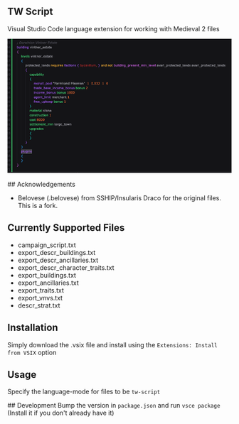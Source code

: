 ## TW Script
Visual Studio Code language extension for working with Medieval 2 files

![alt text](./images/image.png)

## Acknowledgements
* Belovese (.belovese) from SSHIP/Insularis Draco for the original files. This is a fork.

## Currently Supported Files
- campaign_script.txt
- export_descr_buildings.txt
- export_descr_ancillaries.txt
- export_descr_character_traits.txt
- export_buildings.txt
- export_ancillaries.txt
- export_traits.txt
- export_vnvs.txt
- descr_strat.txt

## Installation
Simply download the .vsix file and install using the `Extensions: Install from VSIX` option

## Usage
Specify the language-mode for files to be `tw-script`

## Development
Bump the version in `package.json` and run `vsce package` (Install it if you don't already have it)